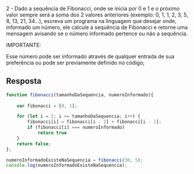 2 - Dado a sequência de Fibonacci, onde se inicia por 0 e 1 e o próximo valor sempre será a soma dos 2 valores anteriores (exemplo: 0, 1, 1, 2, 3, 5, 8, 13, 21, 34...), escreva um programa na linguagem que desejar onde, informado um número, ele calcule a sequência de Fibonacci e retorne uma mensagem avisando se o número informado pertence ou não a sequência.



IMPORTANTE:

Esse número pode ser informado através de qualquer entrada de sua preferência ou pode ser previamente definido no código;

## Resposta

```js
function fibonacci(tamanhoDaSequencia, numeroInformado){
    
    var fibonacci = [0, 1];

    for (let i = 2; i <= tamanhoDaSequencia; i++) { 
        fibonacci[i] = fibonacci[i - 2] + fibonacci[i - 1];
        if (fibonacci[i] === numeroInformado)
            return true
    }
    return false;
};

numeroInformadoExisteNaSequencia = fibonacci(30, 5);
console.log(numeroInformadoExisteNaSequencia);

```
